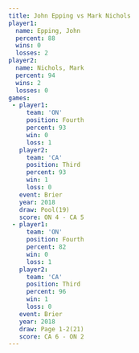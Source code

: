 ```yaml
---
title: John Epping vs Mark Nichols
player1:             
  name: Epping, John 
  percent: 88        
  wins: 0            
  losses: 2          
player2:             
  name: Nichols, Mark
  percent: 94        
  wins: 2            
  losses: 0          
games:
 - player1:          
     team: 'ON'      
     position: Fourth
     percent: 93     
     win: 0          
     loss: 1         
   player2:         
     team: 'CA'     
     position: Third
     percent: 93    
     win: 1         
     loss: 0        
   event: Brier      
   year: 2018        
   draw: Pool(19)    
   score: ON 4 - CA 5
 - player1:          
     team: 'ON'      
     position: Fourth
     percent: 82     
     win: 0          
     loss: 1         
   player2:         
     team: 'CA'     
     position: Third
     percent: 96    
     win: 1         
     loss: 0        
   event: Brier      
   year: 2018        
   draw: Page 1-2(21)
   score: CA 6 - ON 2
---
```

